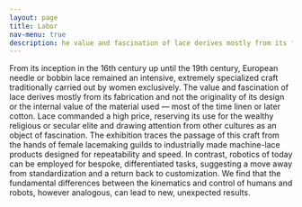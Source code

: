 ```yaml
---
layout: page
title: Labor
nav-menu: true
description: he value and fascination of lace derives mostly from its fabrication and not the originality of its design or the internal value of the material used.
---
```

From its inception in the 16th century up until the 19th century, European needle or bobbin lace remained an intensive, extremely specialized craft traditionally carried out by women exclusively. The value and fascination of lace derives mostly from its fabrication and not the originality of its design or the internal value of the material used — most of the time linen or later cotton. Lace commanded a high price, reserving its use for the wealthy religious or secular elite and drawing attention from other cultures as an object of fascination. The exhibition traces the passage of this craft from the hands of female lacemaking guilds to industrially made machine-lace products designed for repeatability and speed. In contrast, robotics of today can be employed for bespoke, differentiated tasks, suggesting a move away from standardization and a return back to customization. We find that the fundamental differences between the kinematics and control of humans and robots, however analogous, can lead to new, unexpected results.


